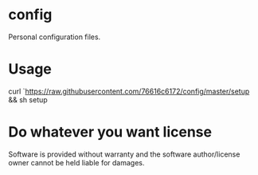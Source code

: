# config
Personal configuration files.

# Usage
curl `https://raw.githubusercontent.com/76616c6172/config/master/setup && sh setup

# Do whatever you want license
Software is provided without warranty and the software author/license owner cannot be held liable for damages.
